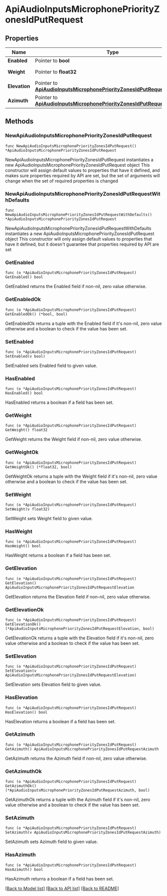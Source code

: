 # ApiAudioInputsMicrophonePriorityZonesIdPutRequest

## Properties

Name | Type | Description | Notes
------------ | ------------- | ------------- | -------------
**Enabled** | Pointer to **bool** |  | [optional] 
**Weight** | Pointer to **float32** | Unitless multiplicator | [optional] 
**Elevation** | Pointer to [**ApiAudioInputsMicrophonePriorityZonesIdPutRequestElevation**](ApiAudioInputsMicrophonePriorityZonesIdPutRequestElevation.md) |  | [optional] 
**Azimuth** | Pointer to [**ApiAudioInputsMicrophonePriorityZonesIdPutRequestAzimuth**](ApiAudioInputsMicrophonePriorityZonesIdPutRequestAzimuth.md) |  | [optional] 

## Methods

### NewApiAudioInputsMicrophonePriorityZonesIdPutRequest

`func NewApiAudioInputsMicrophonePriorityZonesIdPutRequest() *ApiAudioInputsMicrophonePriorityZonesIdPutRequest`

NewApiAudioInputsMicrophonePriorityZonesIdPutRequest instantiates a new ApiAudioInputsMicrophonePriorityZonesIdPutRequest object
This constructor will assign default values to properties that have it defined,
and makes sure properties required by API are set, but the set of arguments
will change when the set of required properties is changed

### NewApiAudioInputsMicrophonePriorityZonesIdPutRequestWithDefaults

`func NewApiAudioInputsMicrophonePriorityZonesIdPutRequestWithDefaults() *ApiAudioInputsMicrophonePriorityZonesIdPutRequest`

NewApiAudioInputsMicrophonePriorityZonesIdPutRequestWithDefaults instantiates a new ApiAudioInputsMicrophonePriorityZonesIdPutRequest object
This constructor will only assign default values to properties that have it defined,
but it doesn't guarantee that properties required by API are set

### GetEnabled

`func (o *ApiAudioInputsMicrophonePriorityZonesIdPutRequest) GetEnabled() bool`

GetEnabled returns the Enabled field if non-nil, zero value otherwise.

### GetEnabledOk

`func (o *ApiAudioInputsMicrophonePriorityZonesIdPutRequest) GetEnabledOk() (*bool, bool)`

GetEnabledOk returns a tuple with the Enabled field if it's non-nil, zero value otherwise
and a boolean to check if the value has been set.

### SetEnabled

`func (o *ApiAudioInputsMicrophonePriorityZonesIdPutRequest) SetEnabled(v bool)`

SetEnabled sets Enabled field to given value.

### HasEnabled

`func (o *ApiAudioInputsMicrophonePriorityZonesIdPutRequest) HasEnabled() bool`

HasEnabled returns a boolean if a field has been set.

### GetWeight

`func (o *ApiAudioInputsMicrophonePriorityZonesIdPutRequest) GetWeight() float32`

GetWeight returns the Weight field if non-nil, zero value otherwise.

### GetWeightOk

`func (o *ApiAudioInputsMicrophonePriorityZonesIdPutRequest) GetWeightOk() (*float32, bool)`

GetWeightOk returns a tuple with the Weight field if it's non-nil, zero value otherwise
and a boolean to check if the value has been set.

### SetWeight

`func (o *ApiAudioInputsMicrophonePriorityZonesIdPutRequest) SetWeight(v float32)`

SetWeight sets Weight field to given value.

### HasWeight

`func (o *ApiAudioInputsMicrophonePriorityZonesIdPutRequest) HasWeight() bool`

HasWeight returns a boolean if a field has been set.

### GetElevation

`func (o *ApiAudioInputsMicrophonePriorityZonesIdPutRequest) GetElevation() ApiAudioInputsMicrophonePriorityZonesIdPutRequestElevation`

GetElevation returns the Elevation field if non-nil, zero value otherwise.

### GetElevationOk

`func (o *ApiAudioInputsMicrophonePriorityZonesIdPutRequest) GetElevationOk() (*ApiAudioInputsMicrophonePriorityZonesIdPutRequestElevation, bool)`

GetElevationOk returns a tuple with the Elevation field if it's non-nil, zero value otherwise
and a boolean to check if the value has been set.

### SetElevation

`func (o *ApiAudioInputsMicrophonePriorityZonesIdPutRequest) SetElevation(v ApiAudioInputsMicrophonePriorityZonesIdPutRequestElevation)`

SetElevation sets Elevation field to given value.

### HasElevation

`func (o *ApiAudioInputsMicrophonePriorityZonesIdPutRequest) HasElevation() bool`

HasElevation returns a boolean if a field has been set.

### GetAzimuth

`func (o *ApiAudioInputsMicrophonePriorityZonesIdPutRequest) GetAzimuth() ApiAudioInputsMicrophonePriorityZonesIdPutRequestAzimuth`

GetAzimuth returns the Azimuth field if non-nil, zero value otherwise.

### GetAzimuthOk

`func (o *ApiAudioInputsMicrophonePriorityZonesIdPutRequest) GetAzimuthOk() (*ApiAudioInputsMicrophonePriorityZonesIdPutRequestAzimuth, bool)`

GetAzimuthOk returns a tuple with the Azimuth field if it's non-nil, zero value otherwise
and a boolean to check if the value has been set.

### SetAzimuth

`func (o *ApiAudioInputsMicrophonePriorityZonesIdPutRequest) SetAzimuth(v ApiAudioInputsMicrophonePriorityZonesIdPutRequestAzimuth)`

SetAzimuth sets Azimuth field to given value.

### HasAzimuth

`func (o *ApiAudioInputsMicrophonePriorityZonesIdPutRequest) HasAzimuth() bool`

HasAzimuth returns a boolean if a field has been set.


[[Back to Model list]](../README.md#documentation-for-models) [[Back to API list]](../README.md#documentation-for-api-endpoints) [[Back to README]](../README.md)


